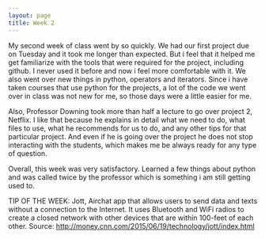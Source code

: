 ```yaml
---
layout: page
title: Week 2
---
```


My second week of class went by so quickly. We had our first project due on Tuesday and it took me longer than expected. But i feel that it helped me get familiarize with the tools that were required for the project, including github. I never used it before and now i feel more comfortable with it. We also went over new things in python, operators and iterators. Since i have taken courses that use python for the projects, a lot of the code we went over in class was not new for me, so those days were a little easier for me. 

Also, Professor Downing took more than half a lecture to go over project 2, Netflix. I like that because he explains in detail what we need to do, what files to use, what he recommends for us to do, and any other tips for that particular project. And even if he is going over the project he does not stop interacting with the students, which makes me be always ready for any type of question. 

Overall, this week was very satisfactory. Learned a few things about python and was called twice by the professor which is something i am still getting used to. 

TIP OF THE WEEK: Jott, Airchat app that allows users to send data and texts without a connection to the Internet. It uses Bluetooth and WiFi radios to create a closed network with other devices that are within 100-feet of each other. Source: http://money.cnn.com/2015/06/19/technology/jott/index.html 